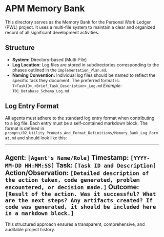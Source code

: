 # APM Memory Bank

This directory serves as the Memory Bank for the Personal Work Ledger (PWL) project. It uses a multi-file system to maintain a clear and organized record of all significant development activities.

## Structure

- **System:** Directory-based (Multi-File)
- **Log Location:** Log files are stored in subdirectories corresponding to the phases outlined in the `Implementation_Plan.md`.
- **Naming Convention:** Individual log files should be named to reflect the specific task they document. The preferred format is:
  `T<TaskID>_<Brief_Task_Description>_Log.md`
  _Example:_ `T01_Database_Schema_Log.md`

## Log Entry Format

All agents must adhere to the standard log entry format when contributing to a log file. Each entry must be a self-contained markdown block. The format is defined in `prompts/02_Utility_Prompts_And_Format_Definitions/Memory_Bank_Log_Format.md` and should look like this:

---
**Agent:** `[Agent's Name/Role]`
**Timestamp:** `[YYYY-MM-DD HH:MM:SS]`
**Task:** `[Task ID and Description]`
**Action/Observation:**
`[Detailed description of the action taken, code generated, problem encountered, or decision made.]`
**Outcome:**
`[Result of the action. Was it successful? What are the next steps? Any artifacts created? If code was generated, it should be included here in a markdown block.]`
---

This structured approach ensures a transparent, comprehensive, and auditable project history.